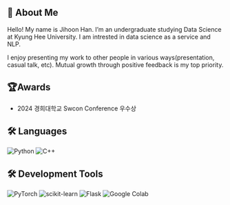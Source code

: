 ## 👋 About Me
Hello! My name is Jihoon Han. I’m an undergraduate studying Data Science at Kyung Hee University. I am intrested in data science as a service and NLP.

I enjoy presenting my work to other people in various ways(presentation, casual talk, etc). Mutual growth through positive feedback is my top priority.

## 🏆Awards
- 2024 경희대학교 Swcon Conference 우수상

## 🛠 Languages
![Python](https://img.shields.io/badge/python-3670A0?style=for-the-badge&logo=python&logoColor=ffdd54)
![C++](https://img.shields.io/badge/c++-%2300599C.svg?style=for-the-badge&logo=c%2B%2B&logoColor=white)

## 🛠 Development Tools
![PyTorch](https://img.shields.io/badge/PyTorch-%23EE4C2C.svg?style=for-the-badge&logo=PyTorch&logoColor=white)
![scikit-learn](https://img.shields.io/badge/scikit--learn-%23F7931E.svg?style=for-the-badge&logo=scikit-learn&logoColor=white)
![Flask](https://img.shields.io/badge/flask-%23000.svg?style=for-the-badge&logo=flask&logoColor=white)
![Google Colab](https://img.shields.io/badge/Google%20Colab-%23F9A825.svg?style=for-the-badge&logo=googlecolab&logoColor=white)

